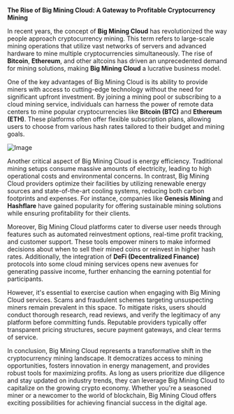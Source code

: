 **The Rise of Big Mining Cloud: A Gateway to Profitable Cryptocurrency Mining**

In recent years, the concept of **Big Mining Cloud** has revolutionized the way people approach cryptocurrency mining. This term refers to large-scale mining operations that utilize vast networks of servers and advanced hardware to mine multiple cryptocurrencies simultaneously. The rise of **Bitcoin**, **Ethereum**, and other altcoins has driven an unprecedented demand for mining solutions, making **Big Mining Cloud** a lucrative business model.

One of the key advantages of Big Mining Cloud is its ability to provide miners with access to cutting-edge technology without the need for significant upfront investment. By joining a mining pool or subscribing to a cloud mining service, individuals can harness the power of remote data centers to mine popular cryptocurrencies like **Bitcoin (BTC)** and **Ethereum (ETH)**. These platforms often offer flexible subscription plans, allowing users to choose from various hash rates tailored to their budget and mining goals.

![Image](https://github.com/user-attachments/assets/31692037-0104-4703-abd1-696b6a7dd41b)

Another critical aspect of Big Mining Cloud is energy efficiency. Traditional mining setups consume massive amounts of electricity, leading to high operational costs and environmental concerns. In contrast, Big Mining Cloud providers optimize their facilities by utilizing renewable energy sources and state-of-the-art cooling systems, reducing both carbon footprints and expenses. For instance, companies like **Genesis Mining** and **Hashflare** have gained popularity for offering sustainable mining solutions while ensuring profitability for their clients.

Moreover, Big Mining Cloud platforms cater to diverse user needs through features such as automated reinvestment options, real-time profit tracking, and customer support. These tools empower miners to make informed decisions about when to sell their mined coins or reinvest in higher hash rates. Additionally, the integration of **DeFi (Decentralized Finance)** protocols into some cloud mining services opens new avenues for generating passive income, further enhancing the earning potential for participants.

However, it's essential to exercise caution when engaging with Big Mining Cloud services. Scams and fraudulent schemes targeting unsuspecting miners remain prevalent in this space. To mitigate risks, users should conduct thorough research, read reviews, and verify the legitimacy of any platform before committing funds. Reputable providers typically offer transparent pricing structures, secure payment gateways, and clear terms of service.

In conclusion, Big Mining Cloud represents a transformative shift in the cryptocurrency mining landscape. It democratizes access to mining opportunities, fosters innovation in energy management, and provides robust tools for maximizing profits. As long as users prioritize due diligence and stay updated on industry trends, they can leverage Big Mining Cloud to capitalize on the growing crypto economy. Whether you're a seasoned miner or a newcomer to the world of blockchain, Big Mining Cloud offers exciting possibilities for achieving financial success in the digital age.